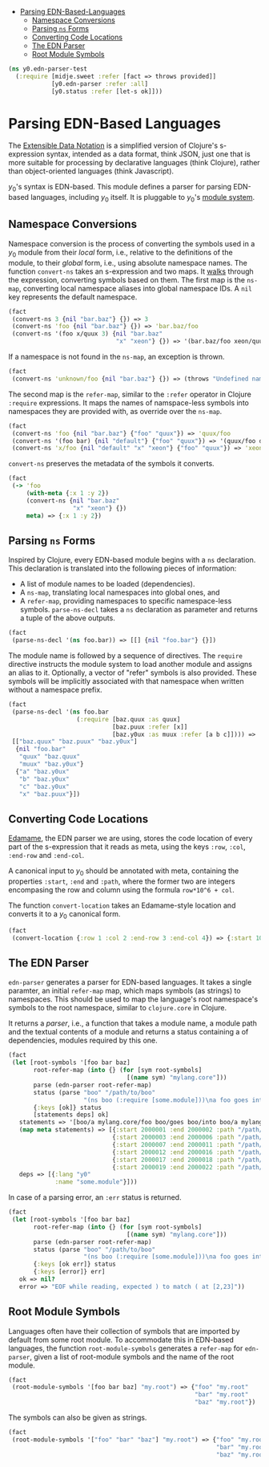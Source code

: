 * [Parsing EDN-Based-Languages](#parsing-edn-based-languages)
  * [Namespace Conversions](#namespace-conversions)
  * [Parsing `ns` Forms](#parsing-`ns`-forms)
  * [Converting Code Locations](#converting-code-locations)
  * [The EDN Parser](#the-edn-parser)
  * [Root Module Symbols](#root-module-symbols)
```clojure
(ns y0.edn-parser-test
  (:require [midje.sweet :refer [fact => throws provided]]
            [y0.edn-parser :refer :all]
            [y0.status :refer [let-s ok]]))

```
# Parsing EDN-Based Languages

The [Extensible Data Notation](https://github.com/edn-format/edn) is a
simplified version of Clojure's s-expression syntax, intended as a data
format, think JSON, just one that is more suitable for processing by
declarative languages (think Clojure), rather than object-oriented languages
(think Javascript).

$y_0$'s syntax is EDN-based. This module defines a parser for parsing
EDN-based languages, including $y_0$ itself. It is pluggable to $y_0$'s
[module system](polyglot_loader.md).

## Namespace Conversions

Namespace conversion is the process of converting the symbols used in a $y_0$ module from their
_local_ form, i.e., relative to the definitions of the module, to their _global_ form,
i.e., using absolute namespace names.
The function `convert-ns` takes an s-expression and two maps.
It [walks](term_utils.md#meta-preserving-postwalk) through the expression, converting symbols
based on them.
The first map is the `ns-map`, converting local namespace aliases into global namespace IDs.
A `nil` key represents the default namespace.
```clojure
(fact
 (convert-ns 3 {nil "bar.baz"} {}) => 3
 (convert-ns 'foo {nil "bar.baz"} {}) => 'bar.baz/foo
 (convert-ns '(foo x/quux 3) {nil "bar.baz"
                              "x" "xeon"} {}) => '(bar.baz/foo xeon/quux 3))

```
If a namespace is not found in the `ns-map`, an exception is thrown.
```clojure
(fact
 (convert-ns 'unknown/foo {nil "bar.baz"} {}) => (throws "Undefined namespace: unknown"))

```
The second map is the `refer-map`, similar to the `:refer` operator in Clojure `:require` expressions.
It maps the names of namspace-less symbols into namespaces they are provided with, as override over
the `ns-map`.
```clojure
(fact
 (convert-ns 'foo {nil "bar.baz"} {"foo" "quux"}) => 'quux/foo
 (convert-ns '(foo bar) {nil "default"} {"foo" "quux"}) => '(quux/foo default/bar)
 (convert-ns 'x/foo {nil "default" "x" "xeon"} {"foo" "quux"}) => 'xeon/foo)

```
`convert-ns` preserves the metadata of the symbols it converts.
```clojure
(fact
 (-> 'foo
     (with-meta {:x 1 :y 2})
     (convert-ns {nil "bar.baz"
                  "x" "xeon"} {})
     meta) => {:x 1 :y 2})

```
## Parsing `ns` Forms

Inspired by Clojure, every EDN-based module begins with a `ns` declaration.
This declaration is translated into the following pieces of information:
* A list of module names to be loaded (dependencies).
* A `ns-map`, translating local namespaces into global ones, and
* A `refer-map`, providing namespaces to specific namespace-less symbols.
`parse-ns-decl` takes a `ns` declaration as parameter and returns a tuple of the above outputs.
```clojure
(fact
 (parse-ns-decl '(ns foo.bar)) => [[] {nil "foo.bar"} {}])

```
The module name is followed by a sequence of directives. The `require` directive instructs the module system
to load another module and assigns an alias to it.
Optionally, a vector of "refer" symbols is also provided.
These symbols will be implicitly associated with that namespace when written without a namespace prefix.
```clojure
(fact
 (parse-ns-decl '(ns foo.bar
                   (:require [baz.quux :as quux]
                             [baz.puux :refer [x]]
                             [baz.y0ux :as muux :refer [a b c]]))) =>
 [["baz.quux" "baz.puux" "baz.y0ux"]
  {nil "foo.bar"
   "quux" "baz.quux"
   "muux" "baz.y0ux"}
  {"a" "baz.y0ux"
   "b" "baz.y0ux"
   "c" "baz.y0ux"
   "x" "baz.puux"}])

```
## Converting Code Locations

[Edamame](https://github.com/borkdude/edamame), the EDN parser we are using,
stores the code location of every part of the s-expression that it reads as
meta, using the keys `:row`, `:col`, `:end-row` and `:end-col`.

A canonical input to $y_0$ should be annotated with meta, containing the
properties `:start`, `:end` and `:path`, where the former two are integers
encompasing the row and column using the formula `row*10^6 + col`.

The function `convert-location` takes an Edamame-style location and converts
it to a $y_0$ canonical form.
```clojure
(fact
 (convert-location {:row 1 :col 2 :end-row 3 :end-col 4}) => {:start 1000002 :end 3000004})

```
## The EDN Parser

`edn-parser` generates a parser for EDN-based languages. It takes a single
paramter, an initial `refer-map` map, which maps symbols (as strings) to
namespaces. This should be used to map the language's root namespace's
symbols to the root namespace, similar to `clojure.core` in Clojure.

It returns a _parser_, i.e., a function that takes a module name, a module
path and the textual contents of a module and returns a status containing a
of dependencies, modules required by this one.
```clojure
(fact
 (let [root-symbols '[foo bar baz]
       root-refer-map (into {} (for [sym root-symbols]
                                 [(name sym) "mylang.core"]))
       parse (edn-parser root-refer-map)
       status (parse "boo" "/path/to/boo"
                     "(ns boo (:require [some.module]))\na foo goes into a bar")
       {:keys [ok]} status
       [statements deps] ok]
   statements => '[boo/a mylang.core/foo boo/goes boo/into boo/a mylang.core/bar]
   (map meta statements) => [{:start 2000001 :end 2000002 :path "/path/to/boo"}
                             {:start 2000003 :end 2000006 :path "/path/to/boo"}
                             {:start 2000007 :end 2000011 :path "/path/to/boo"}
                             {:start 2000012 :end 2000016 :path "/path/to/boo"}
                             {:start 2000017 :end 2000018 :path "/path/to/boo"}
                             {:start 2000019 :end 2000022 :path "/path/to/boo"}]
   deps => [{:lang "y0"
             :name "some.module"}]))

```
In case of a parsing error, an `:err` status is returned.
```clojure
(fact
 (let [root-symbols '[foo bar baz]
       root-refer-map (into {} (for [sym root-symbols]
                                 [(name sym) "mylang.core"]))
       parse (edn-parser root-refer-map)
       status (parse "boo" "/path/to/boo"
                     "(ns boo (:require [some.module]))\na foo goes into a bar (")
       {:keys [ok err]} status
       {:keys [error]} err]
   ok => nil?
   error => "EOF while reading, expected ) to match ( at [2,23]"))

```
## Root Module Symbols

Languages often have their collection of symbols that are imported by default
from some root module. To accommodate this in EDN-based languages, the
function `root-module-symbols` generates a `refer-map` for `edn-parser`,
given a list of root-module symbols and the name of the root module.
```clojure
(fact
 (root-module-symbols '[foo bar baz] "my.root") => {"foo" "my.root"
                                                    "bar" "my.root"
                                                    "baz" "my.root"})

```
The symbols can also be given as strings.
```clojure
(fact
 (root-module-symbols '["foo" "bar" "baz"] "my.root") => {"foo" "my.root"
                                                          "bar" "my.root"
                                                          "baz" "my.root"})
```

